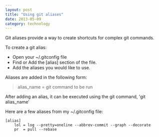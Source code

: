 ```yaml
---
layout: post
title: "Using git aliases"
date: 2013-05-09
category: technology
---
```


Git aliases provide a way to create shortcuts for complex git commands.
 
To create a git alias:
* Open your ~/.gitconfig file
* Find or Add the \[alias] section of the file.
* Add the aliases you would like to use.
 
Aliases are added in the following form:
>
>alias_name = git command to be run
>
After adding an alias, it can be executed using the git command, 'git alias_name'
 
Here are a few aliases from my ~/.gitconfig file:

    [alias]
        lol = log --pretty=oneline --abbrev-commit --graph --decorate 
        pr  = pull --rebase
